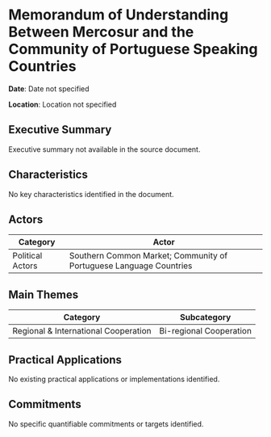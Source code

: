 # Memorandum of Understanding Between Mercosur and the Community of Portuguese Speaking Countries

**Date**: Date not specified

**Location**: Location not specified

## Executive Summary

Executive summary not available in the source document.

## Characteristics

No key characteristics identified in the document.

## Actors

| Category | Actor |
| --- | --- |
| Political Actors | Southern Common Market; Community of Portuguese Language Countries |

## Main Themes

| Category | Subcategory |
| --- | --- |
| Regional & International Cooperation | Bi-regional Cooperation |

## Practical Applications

No existing practical applications or implementations identified.

## Commitments

No specific quantifiable commitments or targets identified.